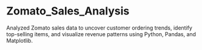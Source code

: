 # Zomato_Sales_Analysis
Analyzed Zomato sales data to uncover customer ordering trends, identify top-selling items, and visualize revenue patterns using Python, Pandas, and Matplotlib.
